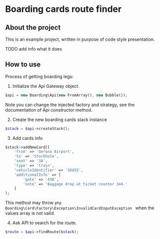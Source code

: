 # Boarding cards route finder

## About the project

This is an example project, written in purpose of code style presentation.

TODO add info what it does

## How to use

Process of getting boarding legs:
1. Initialize the Api Gateway object.

```php
$api = new Boarding\Api(new FromArray(), new Bubble());
```

Note you can change the injected factory and strategy, see the documentation of Api constructor method.

2. Create the new boarding cards stack instance

```php
$stack = $api->createStack();
```

3. Add cards info

```php
$stack->addNewCard([
    'from' => 'Gerona Airport',
    'to' => 'Stockholm',
    'seat' => '3A',
    'type' => 'train',
    'vehicleIdentifier' => 'SK455',
    'additionalInfo' => [
        'gate' => '45B',
        'note' => 'Baggage drop at ticket counter 344.'
    ]
);
```

This method may throw ```php Boarding\Card\Factory\Exception\InvalidCardInputException ``` when the values array is not valid.

4. Ask API to search for the route.

```php
$route = $api->findRoute($stack);
```
